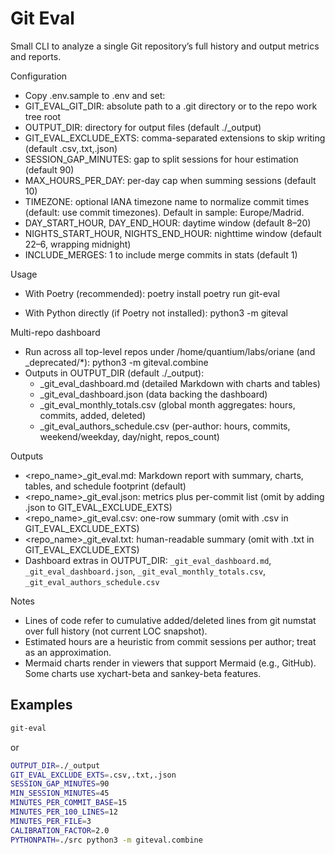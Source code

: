 # Git Eval

Small CLI to analyze a single Git repository’s full history and output metrics and reports.

Configuration

- Copy .env.sample to .env and set:
- GIT_EVAL_GIT_DIR: absolute path to a .git directory or to the repo work tree root
- OUTPUT_DIR: directory for output files (default ./\_output)
- GIT_EVAL_EXCLUDE_EXTS: comma-separated extensions to skip writing (default .csv,.txt,.json)
- SESSION_GAP_MINUTES: gap to split sessions for hour estimation (default 90)
- MAX_HOURS_PER_DAY: per-day cap when summing sessions (default 10)
- TIMEZONE: optional IANA timezone name to normalize commit times (default: use commit timezones). Default in sample: Europe/Madrid.
- DAY_START_HOUR, DAY_END_HOUR: daytime window (default 8–20)
- NIGHTS_START_HOUR, NIGHTS_END_HOUR: nighttime window (default 22–6, wrapping midnight)
- INCLUDE_MERGES: 1 to include merge commits in stats (default 1)

Usage

- With Poetry (recommended):
  poetry install
  poetry run git-eval

- With Python directly (if Poetry not installed):
  python3 -m giteval

Multi-repo dashboard

- Run across all top-level repos under /home/quantium/labs/oriane (and _deprecated/*):
  python3 -m giteval.combine
- Outputs in OUTPUT_DIR (default ./_output):
  - _git_eval_dashboard.md (detailed Markdown with charts and tables)
  - _git_eval_dashboard.json (data backing the dashboard)
  - _git_eval_monthly_totals.csv (global month aggregates: hours, commits, added, deleted)
  - _git_eval_authors_schedule.csv (per-author: hours, commits, weekend/weekday, day/night, repos_count)

Outputs

- <repo_name>\_git_eval.md: Markdown report with summary, charts, tables, and schedule footprint (default)
- <repo_name>\_git_eval.json: metrics plus per-commit list (omit by adding .json to GIT_EVAL_EXCLUDE_EXTS)
- <repo_name>\_git_eval.csv: one-row summary (omit with .csv in GIT_EVAL_EXCLUDE_EXTS)
- <repo_name>\_git_eval.txt: human-readable summary (omit with .txt in GIT_EVAL_EXCLUDE_EXTS)
- Dashboard extras in OUTPUT_DIR: `_git_eval_dashboard.md`, `_git_eval_dashboard.json`, `_git_eval_monthly_totals.csv`, `_git_eval_authors_schedule.csv`

Notes

- Lines of code refer to cumulative added/deleted lines from git numstat over full history (not current LOC snapshot).
- Estimated hours are a heuristic from commit sessions per author; treat as an approximation.
- Mermaid charts render in viewers that support Mermaid (e.g., GitHub). Some charts use xychart-beta and sankey-beta features.

## Examples

```bash
git-eval
```

or

```bash
OUTPUT_DIR=./_output
GIT_EVAL_EXCLUDE_EXTS=.csv,.txt,.json
SESSION_GAP_MINUTES=90
MIN_SESSION_MINUTES=45
MINUTES_PER_COMMIT_BASE=15
MINUTES_PER_100_LINES=12
MINUTES_PER_FILE=3
CALIBRATION_FACTOR=2.0
PYTHONPATH=./src python3 -m giteval.combine
```
